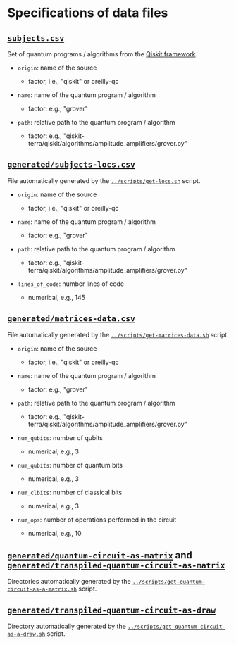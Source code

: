 # Specifications of data files

## [`subjects.csv`](subjects.csv)

Set of quantum programs / algorithms from the [Qiskit framework](https://github.com/Qiskit).

- `origin`: name of the source
  * factor, i.e., "qiskit" or oreilly-qc

- `name`: name of the quantum program / algorithm
  * factor: e.g., "grover"

- `path`: relative path to the quantum program / algorithm
  * factor: e.g., "qiskit-terra/qiskit/algorithms/amplitude_amplifiers/grover.py"

## [`generated/subjects-locs.csv`](generated/subjects-locs.csv)

File automatically generated by the [`../scripts/get-locs.sh`](../scripts/get-locs.sh) script.

- `origin`: name of the source
  * factor, i.e., "qiskit" or oreilly-qc

- `name`: name of the quantum program / algorithm
  * factor: e.g., "grover"

- `path`: relative path to the quantum program / algorithm
  * factor: e.g., "qiskit-terra/qiskit/algorithms/amplitude_amplifiers/grover.py"

- `lines_of_code`: number lines of code
  * numerical, e.g., 145

## [`generated/matrices-data.csv`](generated/matrices-data.csv)

File automatically generated by the [`../scripts/get-matrices-data.sh`](../scripts/get-matrices-data.sh) script.

- `origin`: name of the source
  * factor, i.e., "qiskit" or oreilly-qc

- `name`: name of the quantum program / algorithm
  * factor: e.g., "grover"

- `path`: relative path to the quantum program / algorithm
  * factor: e.g., "qiskit-terra/qiskit/algorithms/amplitude_amplifiers/grover.py"

- `num_qubits`: number of qubits
  * numerical, e.g., 3

- `num_qubits`: number of quantum bits
  * numerical, e.g., 3

- `num_clbits`: number of classical bits
  * numerical, e.g., 3

- `num_ops`: number of operations performed in the circuit
  * numerical, e.g., 10

## [`generated/quantum-circuit-as-matrix`](generated/quantum-circuit-as-matrix) and [`generated/transpiled-quantum-circuit-as-matrix`](generated/transpiled-quantum-circuit-as-matrix)

Directories automatically generated by the [`../scripts/get-quantum-circuit-as-a-matrix.sh`](../scripts/get-quantum-circuit-as-a-matrix.sh) script.

## [`generated/transpiled-quantum-circuit-as-draw`](generated/transpiled-quantum-circuit-as-draw)

Directory automatically generated by the [`../scripts/get-quantum-circuit-as-a-draw.sh`](../scripts/get-quantum-circuit-as-a-draw.sh) script.
